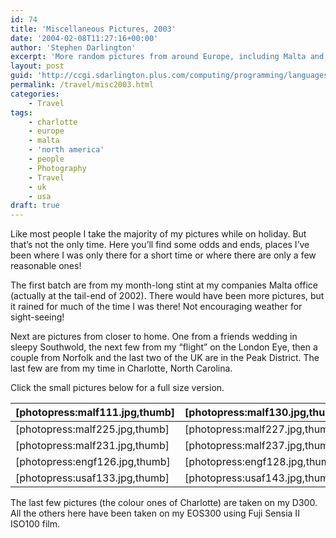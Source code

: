 ```yaml
---
id: 74
title: 'Miscellaneous Pictures, 2003'
date: '2004-02-08T11:27:16+00:00'
author: 'Stephen Darlington'
excerpt: 'More random pictures from around Europe, including Malta and the UK. '
layout: post
guid: 'http://ccgi.sdarlington.plus.com/computing/programming/languages/miscellaneous-pictures-2003.html'
permalink: /travel/misc2003.html
categories:
    - Travel
tags:
    - charlotte
    - europe
    - malta
    - 'north america'
    - people
    - Photography
    - Travel
    - uk
    - usa
draft: true
---
```


Like most people I take the majority of my pictures while on holiday. But that’s not the only time. Here you’ll find some odds and ends, places I’ve been where I was only there for a short time or where there are only a few reasonable ones!

The first batch are from my month-long stint at my companies Malta office (actually at the tail-end of 2002). There would have been more pictures, but it rained for much of the time I was there! Not encouraging weather for sight-seeing!

Next are pictures from closer to home. One from a friends wedding in sleepy Southwold, the next few from my “flight” on the London Eye, then a couple from Norfolk and the last two of the UK are in the Peak District. The last few are from my time in Charlotte, North Carolina.

Click the small pictures below for a full size version.

| \[photopress:malf111.jpg,thumb\] | \[photopress:malf130.jpg,thumb\] | \[photopress:malf202.jpg,thumb\] | \[photopress:malf213.jpg,thumb\] |
|---|---|---|---|
| \[photopress:malf225.jpg,thumb\] | \[photopress:malf227.jpg,thumb\] | \[photopress:malf228.jpg,thumb\] | \[photopress:malf236.jpg,thumb\] |
| \[photopress:malf231.jpg,thumb\] | \[photopress:malf237.jpg,thumb\] | \[photopress:engf105.jpg,thumb\] | \[photopress:engf118.jpg,thumb\] |
| \[photopress:engf126.jpg,thumb\] | \[photopress:engf128.jpg,thumb\] | \[photopress:chaf108.jpg,thumb\] | \[photopress:chaf107.jpg,thumb\] |
| \[photopress:usaf133.jpg,thumb\] | \[photopress:usaf143.jpg,thumb\] | \[photopress:usaf150.jpg,thumb\] | \[photopress:usaf159.jpg,thumb\] |

The last few pictures (the colour ones of Charlotte) are taken on my D300. All the others here have been taken on my EOS300 using Fuji Sensia II ISO100 film.